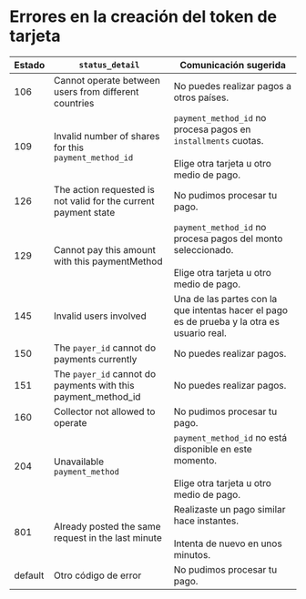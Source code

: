 # Errores en la creación del token de tarjeta

| Estado | `status_detail` | Comunicación sugerida |
| --- | --- | --- |
| 106 | Cannot operate between users from different countries | No puedes realizar pagos a otros países. |
| 109 | Invalid number of shares for this `payment_method_id` | `payment_method_id` no procesa pagos en `installments` cuotas.<br/><br/>Elige otra tarjeta u otro medio de pago. |
| 126 | The action requested is not valid for the current payment state | No pudimos procesar tu pago. |
| 129 | Cannot pay this amount with this paymentMethod | `payment_method_id` no procesa pagos del monto seleccionado.<br/><br/>Elige otra tarjeta u otro medio de pago. |
| 145 | Invalid users involved | Una de las partes con la que intentas hacer el pago es de prueba y la otra es usuario real. |
| 150 | The `payer_id` cannot do payments currently | No puedes realizar pagos. |
| 151 | The `payer_id` cannot do payments with this payment_method_id | No puedes realizar pagos. |
| 160 | Collector not allowed to operate | No pudimos procesar tu pago. |
| 204 | Unavailable `payment_method` | `payment_method_id` no está disponible en este momento.<br/><br/>Elige otra tarjeta u otro medio de pago. |
| 801 | Already posted the same request in the last minute | Realizaste un pago similar hace instantes.<br/><br/>Intenta de nuevo en unos minutos. |
| default | Otro código de error | No pudimos procesar tu pago. |